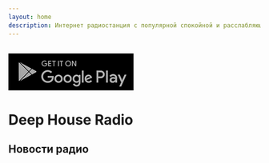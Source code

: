 ```yaml
---
layout: home
description: Интернет радиостанция с популярной спокойной и расслабляющей электронной музыкой. Только избранные треки в жанре Deep House и Chillout.
---
```


<div id="player"></div>
<br>
  <div class="badge"><a href="https://play.google.com/store/apps/details?id=com.mdeep.radio" target="_blank" rel="noreferrer nofollow"><img src="/assets/img/play-store-badge.png" alt="Deep House Android Radio"></a><h1>Deep House Radio</h1></div>

## Новости радио

